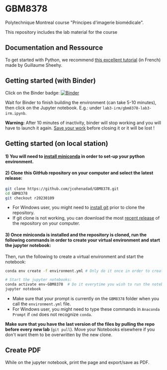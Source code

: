 # GBM8378

Polytechnique Montreal course "Principes d'imagerie biomédicale".

This repository includes the lab material for the course

## Documentation and Ressource

To get started with Python, we recommend [this excellent tutorial](https://www.youtube.com/playlist?list=PLnzBBbvhjz4X3htDbNF0aJEDVtny48GI0) (in French) made by Guillaume Sheehy.

## Getting started (with Binder)

Click on the Binder badge:
[![Binder](https://mybinder.org/badge_logo.svg)](https://mybinder.org/v2/gh/jcohenadad/GBM8378/HEAD?urlpath=%2Ftree%2F)

Wait for Binder to finish building the environment (can take 5-10 minutes), then click on the Jupyter notebook. E.g.: under `lab3-irm/gbm8378-lab3-irm.ipynb`.

**Warning:** After 10 minutes of inactivity, binder will stop working and you will have to launch it again. [Save your work](https://discourse.jupyter.org/t/getting-your-notebook-after-your-binder-has-stopped/3268) before closing it or it will be lost !

## Getting started (on local station)

#### 1) You will need to [install miniconda](https://docs.conda.io/en/latest/miniconda.html) in order to set-up your python environment.

#### 2) Clone this GitHub repository on your computer and select the latest release:
```bash
git clone https://github.com/jcohenadad/GBM8378.git
cd GBM8378
git checkout r20230109
```
- For Windows user, you might need to [install git](https://git-scm.com/downloads) prior to clone the repository.
- If git clone is not working, you can download the most [recent release](https://github.com/jcohenadad/GBM8378/releases) of the repository on your computer.

#### 3) Once miniconda is installed and the repository is cloned, run the following commands in order to create your virtual environment and start the jupyter notebook:

Then, run the following to create a virtual environment and start the notebook:

```bash
conda env create -f environment.yml # Only do it once in order to create the environment (might take a few minutes)

# Start the jupyter notebooks:
conda activate env-GBM8378  # Do it everytime you wish to run the notebook
jupyter notebook  
```

- Make sure that your prompt is currently on the `GBM8378` folder when you call the `environment.yml` file.
- For Windows user, you might need to type these commands in `Anaconda Prompt` if `cmd` does not recognize `conda`.

**Make sure that you have the last version of the files by pulling the repo before every new lab** (`git pull`). Move your Notebooks elsewhere if you don't want them to be overwritten by the new clone.

## Create PDF
While on the jupyter notebook, print the page and export/save as PDF.
